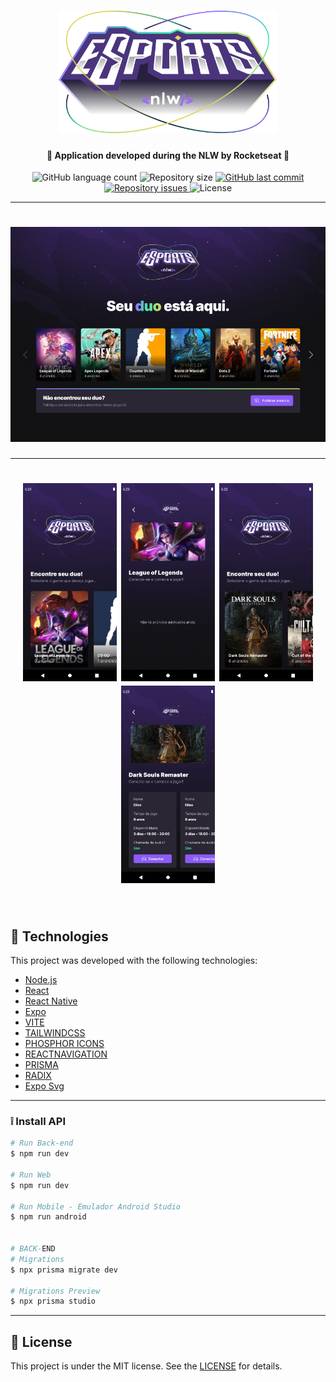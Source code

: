 <h1 align="center">
    <img alt="NLW-eSports" title="#NLW-eSports" src="readme/logo-nlw-esports.svg" width="350px" />
</h1>

<h4 align="center"> 
  🚀 Application developed during the NLW by Rocketseat 🚀
</h4>

<p align="center">
  <img alt="GitHub language count" src="https://img.shields.io/github/languages/count/EliasJuk/nlw-esports">	
  <img alt="Repository size" src="https://img.shields.io/github/repo-size/EliasJuk/nlw-esports">
	
  <a href="https://github.com/EliasJuk/nlw-esports/commits/master">
    <img alt="GitHub last commit" src="https://img.shields.io/github/last-commit/EliasJuk/nlw-esports">
  </a>
  
  <a href="https://github.com/EliasJuk/nlw-esports/issues">
    <img alt="Repository issues" src="https://img.shields.io/github/issues/EliasJuk/nlw-esports">
  </a>
  
  <img alt="License" src="https://img.shields.io/badge/license-MIT-brightgreen">
<p>

---

<h1 align="center">
    <img alt="landing-page" title="landing-page" src="readme/landing-page.png" width="650px" />
</h1>

---

<h1 align="center">
    <img src="readme/Screenshot_01.png" width="150px" />
    <img src="readme/Screenshot_02.png" width="150px" />
    <img src="readme/Screenshot_03.png" width="150px" />
    <img src="readme/Screenshot_04.png" width="150px" />
</h1>

<p>&nbsp;</p>

## :rocket: Technologies

This project was developed with the following technologies:

- [Node.js](https://nodejs.org/en/) 
- [React](https://reactjs.org)
- [React Native](https://facebook.github.io/react-native/)
- [Expo](https://expo.io/)
- [VITE](https://vitejs.dev/)
- [TAILWINDCSS](https://tailwindcss.com/)
- [PHOSPHOR ICONS](https://phosphoricons.com/)
- [REACTNAVIGATION](https://reactnavigation.org/)
- [PRISMA](https://www.prisma.io/)
- [RADIX](https://www.radix-ui.com/)
- [Expo Svg](https://docs.expo.dev/versions/latest/sdk/svg/)

---

### ❕ Install API

```bash
# Run Back-end
$ npm run dev

# Run Web
$ npm run dev

# Run Mobile - Emulador Android Studio
$ npm run android


# BACK-END
# Migrations
$ npx prisma migrate dev

# Migrations Preview
$ npx prisma studio
```

---

## :memo: License

This project is under the MIT license. See the [LICENSE](LICENSE) for details.
